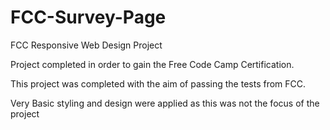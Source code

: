 # FCC-Survey-Page
FCC Responsive Web Design Project


Project completed in order to gain the Free Code Camp Certification.

This project was completed with the aim of passing the tests from FCC.

Very Basic styling and design were applied as this was not the focus of the project
